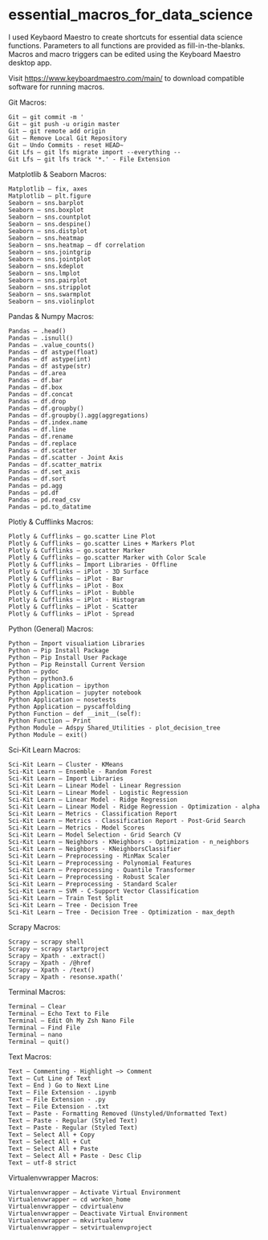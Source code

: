 # essential_macros_for_data_science
I used Keybaord Maestro to create shortcuts for essential data science functions. Parameters to all functions are provided as fill-in-the-blanks. Macros and macro triggers can be edited using the Keyboard Maestro desktop app.

Visit https://www.keyboardmaestro.com/main/ to download compatible software for running macros.

Git Macros:

	Git – git commit -m '
	Git – git push -u origin master
	Git – git remote add origin
	Git – Remove Local Git Repository
	Git – Undo Commits - reset HEAD~
	Git Lfs – git lfs migrate import --everything --
	Git Lfs – git lfs track '*.' - File Extension

Matplotlib & Seaborn Macros: 

	Matplotlib – fix, axes
	Matplotlib – plt.figure
	Seaborn – sns.barplot
	Seaborn – sns.boxplot
	Seaborn – sns.countplot
	Seaborn – sns.despine()
	Seaborn – sns.distplot
	Seaborn – sns.heatmap
	Seaborn – sns.heatmap – df correlation
	Seaborn – sns.jointgrip
	Seaborn – sns.jointplot
	Seaborn – sns.kdeplot
	Seaborn – sns.lmplot
	Seaborn – sns.pairplot
	Seaborn – sns.stripplot
	Seaborn – sns.swarmplot
	Seaborn – sns.violinplot

Pandas & Numpy Macros: 

	Pandas – .head()
	Pandas – .isnull()
	Pandas – .value_counts()
	Pandas – df astype(float)
	Pandas – df astype(int)
	Pandas – df astype(str)
	Pandas – df.area
	Pandas – df.bar
	Pandas – df.box
	Pandas – df.concat
	Pandas – df.drop
	Pandas – df.groupby()
	Pandas – df.groupby().agg(aggregations)
	Pandas – df.index.name
	Pandas – df.line
	Pandas – df.rename
	Pandas – df.replace
	Pandas – df.scatter
	Pandas – df.scatter - Joint Axis
	Pandas – df.scatter_matrix
	Pandas – df.set_axis
	Pandas – df.sort
	Pandas – pd.agg
	Pandas – pd.df
	Pandas – pd.read_csv
	Pandas – pd.to_datatime

Plotly & Cufflinks Macros:

	Plotly & Cufflinks – go.scatter Line Plot
	Plotly & Cufflinks – go.scatter Lines + Markers Plot
	Plotly & Cufflinks – go.scatter Marker
	Plotly & Cufflinks – go.scatter Marker with Color Scale
	Plotly & Cufflinks – Import Libraries - Offline
	Plotly & Cufflinks – iPlot - 3D Surface
	Plotly & Cufflinks – iPlot - Bar
	Plotly & Cufflinks – iPlot - Box
	Plotly & Cufflinks – iPlot - Bubble
	Plotly & Cufflinks – iPlot - Histogram
	Plotly & Cufflinks – iPlot - Scatter
	Plotly & Cufflinks – iPlot - Spread

Python (General) Macros:

	Python – Import visualiation Libraries
	Python – Pip Install Package
	Python – Pip Install User Package
	Python – Pip Reinstall Current Version
	Python – pydoc
	Python – python3.6
	Python Application – ipython
	Python Application – jupyter notebook
	Python Application – nosetests
	Python Application – pyscaffolding
	Python Function – def __init__(self):
	Python Function – Print
	Python Module – Adspy Shared_Utilities - plot_decision_tree
	Python Module – exit()

Sci-Kit Learn Macros:

	Sci-Kit Learn – Cluster - KMeans
	Sci-Kit Learn – Ensemble - Random Forest
	Sci-Kit Learn – Import Libraries
	Sci-Kit Learn – Linear Model - Linear Regression
	Sci-Kit Learn – Linear Model - Logistic Regression
	Sci-Kit Learn – Linear Model - Ridge Regression
	Sci-Kit Learn – Linear Model - Ridge Regression - Optimization - alpha
	Sci-Kit Learn – Metrics - Classification Report
	Sci-Kit Learn – Metrics - Classification Report - Post-Grid Search
	Sci-Kit Learn – Metrics - Model Scores
	Sci-Kit Learn – Model Selection - Grid Search CV
	Sci-Kit Learn – Neighbors - KNeighbors - Optimization - n_neighbors
	Sci-Kit Learn – Neighbors - KNeighborsClassifier
	Sci-Kit Learn – Preprocessing - MinMax Scaler
	Sci-Kit Learn – Preprocessing - Polynomial Features
	Sci-Kit Learn – Preprocessing - Quantile Transformer
	Sci-Kit Learn – Preprocessing - Robust Scaler
	Sci-Kit Learn – Preprocessing - Standard Scaler
	Sci-Kit Learn – SVM - C-Support Vector Classification
	Sci-Kit Learn – Train Test Split
	Sci-Kit Learn – Tree - Decision Tree
	Sci-Kit Learn – Tree - Decision Tree - Optimization - max_depth

Scrapy Macros:

	Scrapy – scrapy shell
	Scrapy – scrapy startproject 
	Scrapy – Xpath - .extract()
	Scrapy – Xpath - /@href
	Scrapy – Xpath - /text()
	Scrapy – Xpath - resonse.xpath('

Terminal Macros:

	Terminal – Clear
	Terminal – Echo Text to File
	Terminal – Edit Oh My Zsh Nano File
	Terminal – Find File
	Terminal – nano
	Terminal – quit()

Text Macros:

	Text – Commenting - Highlight –> Comment
	Text – Cut Line of Text
	Text – End ) Go to Next Line
	Text – File Extension - .ipynb
	Text – File Extension - .py
	Text – File Extension - .txt
	Text – Paste - Formatting Removed (Unstyled/Unformatted Text)
	Text – Paste - Regular (Styled Text)
	Text – Paste - Regular (Styled Text)
	Text – Select All + Copy
	Text – Select All + Cut
	Text – Select All + Paste
	Text – Select All + Paste - Desc Clip
	Text – utf-8 strict

Virtualenvwrapper Macros:

	Virtualenvwrapper – Activate Virtual Environment
	Virtualenvwrapper – cd workon_home
	Virtualenvwrapper – cdvirtualenv
	Virtualenvwrapper – Deactivate Virtual Environment
	Virtualenvwrapper – mkvirtualenv
	Virtualenvwrapper – setvirtualenvproject
